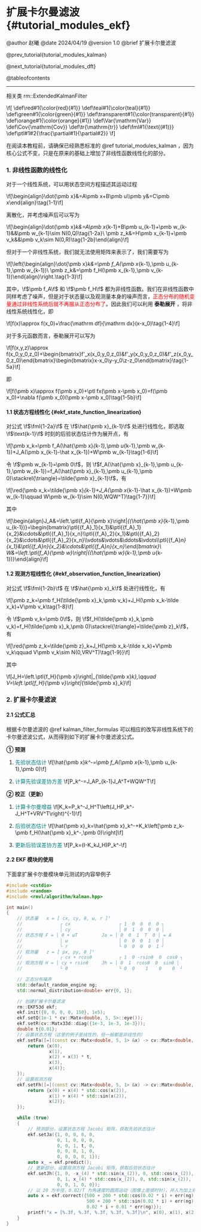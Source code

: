 扩展卡尔曼滤波 {#tutorial_modules_ekf}
============

@author 赵曦
@date 2024/04/19
@version 1.0
@brief 扩展卡尔曼滤波

@prev_tutorial{tutorial_modules_kalman}

@next_tutorial{tutorial_modules_dft}

@tableofcontents

------

相关类 rm::ExtendedKalmanFilter

\f[
\def\red#1{\color{red}{#1}}
\def\teal#1{\color{teal}{#1}}
\def\green#1{\color{green}{#1}}
\def\transparent#1{\color{transparent}{#1}}
\def\orange#1{\color{orange}{#1}}
\def\Var{\mathrm{Var}}
\def\Cov{\mathrm{Cov}}
\def\tr{\mathrm{tr}}
\def\fml#1{\text{(#1)}}
\def\ptl#1#2{\frac{\partial#1}{\partial#2}}
\f]

在阅读本教程前，请确保已经熟悉标准的 @ref tutorial_modules_kalman ，因为核心公式不变，只是在原来的基础上增加了非线性函数线性化的部分。

### 1. 非线性函数的线性化

对于一个线性系统，可以用状态空间方程描述其运动过程

\f[\begin{align}\dot{\pmb x}&=A\pmb x+B\pmb u\\\pmb y&=C\pmb x\end{align}\tag{1-1}\f]

离散化，并考虑噪声后可以写为

\f[\begin{align}\dot{\pmb x}_k&=A\pmb x_{k-1}+B\pmb u_{k-1}+\pmb w_{k-1}&&\pmb w_{k-1}\sim N(0,Q)\tag{1-2a}\\
\pmb z_k&=H\pmb x_{k-1}+\pmb v_k&&\pmb v_k\sim N(0,R)\tag{1-2b}\end{align}\f]

但对于一个非线性系统，我们就无法使用矩阵来表示了，我们需要写为

\f[\left\{\begin{align}\dot{\pmb x}_k&=\pmb f_A(\pmb x_{k-1},\pmb u_{k-1},\pmb w_{k-1})\\
\pmb z_k&=\pmb f_H(\pmb x_{k-1},\pmb v_{k-1})\end{align}\right.\tag{1-3}\f]

其中，\f$\pmb f_A\f$ 和 \f$\pmb f_H\f$ 都为非线性函数。我们在非线性函数中同样考虑了噪声，但是对于状态量以及观测量本身的噪声而言，<span style="color: red">正态分布的随机变量通过非线性系统后就不再服从正态分布了</span>。因此我们可以利用 **泰勒展开** ，将非线性系统线性化，即

\f[f(x)\approx f(x_0)+\frac{\mathrm df}{\mathrm dx}(x-x_0)\tag{1-4}\f]

对于多元函数而言，泰勒展开可以写为

\f[f(x,y,z)\approx f(x_0,y_0,z_0)+\begin{bmatrix}f'_x(x_0,y_0,z_0)&f'_y(x_0,y_0,z_0)&f'_z(x_0,y_0,z_0)\end{bmatrix}\begin{bmatrix}x-x_0\\y-y_0\\z-z_0\end{bmatrix}\tag{1-5a}\f]

即

\f[f(\pmb x)\approx f(\pmb x_0)+\ptl fx(\pmb x-\pmb x_0)=f(\pmb x_0)+\nabla f(\pmb x_0)(\pmb x-\pmb x_0)\tag{1-5b}\f]

#### 1.1 状态方程线性化 {#ekf_state_function_linearization}

对公式 \f$\fml{1-2a}\f$ 在 \f$\hat{\pmb x}_{k-1}\f$ 处进行线性化，即选取 \f$\text{k-1}\f$ 时刻的后验状态估计作为展开点，有

\f[\pmb x_k=\pmb f_A(\hat{\pmb x}_{k-1},\pmb u_{k-1},\pmb w_{k-1})+J_A(\pmb x_{k-1}-\hat x_{k-1})+W\pmb w_{k-1}\tag{1-6}\f]

令 \f$\pmb w_{k-1}=\pmb 0\f$，则 \f$f_A(\hat{\pmb x}_{k-1},\pmb u_{k-1},\pmb w_{k-1})=f_A(\hat{\pmb x}_{k-1},\pmb u_{k-1},\pmb 0)\stackrel{\triangle}=\tilde{\pmb x}_{k-1}\f$，有

\f[\red{\pmb x_k=\tilde{\pmb x}_{k-1}+J_A(\pmb x_{k-1}-\hat x_{k-1})+W\pmb w_{k-1}\qquad W\pmb w_{k-1}\sim N(0,WQW^T)\tag{1-7}}\f]

其中

\f[\begin{align}J_A&=\left.\ptl{f_A}{\pmb x}\right|_{(\hat{\pmb x}_{k-1},\pmb u_{k-1})}=\begin{bmatrix}\ptl{{f_A}_1}{x_1}&\ptl{{f_A}_1}{x_2}&\cdots&\ptl{{f_A}_1}{x_n}\\\ptl{{f_A}_2}{x_1}&\ptl{{f_A}_2}{x_2}&\cdots&\ptl{{f_A}_2}{x_n}\\\vdots&\vdots&\ddots&\vdots\\\ptl{{f_A}_n}{x_1}&\ptl{{f_A}_n}{x_2}&\cdots&\ptl{{f_A}_n}{x_n}\end{bmatrix}\\
W&=\left.\ptl{f_A}{\pmb w}\right|_{(\hat{\pmb w}_{k-1},\pmb u_{k-1})}\end{align}\f]

#### 1.2 观测方程线性化 {#ekf_observation_function_linearization}

对公式 \f$\fml{1-2b}\f$ 在 \f$\hat{\pmb x}_k\f$ 处进行线性化，有

\f[\pmb z_k=\pmb f_H(\tilde{\pmb x}_k,\pmb v_k)+J_H(\pmb x_k-\tilde x_k)+V\pmb v_k\tag{1-8}\f]

令 \f$\pmb v_k=\pmb 0\f$，则 \f$f_H(\tilde{\pmb x}_k,\pmb v_k)=f_H(\tilde{\pmb x}_k,\pmb 0)\stackrel{\triangle}=\tilde{\pmb z}_k\f$，有

\f[\red{\pmb z_k=\tilde{\pmb z}_k+J_H(\pmb x_k-\tilde x_k)+V\pmb v_k\qquad V\pmb v_k\sim N(0,VRV^T)\tag{1-9}}\f]

其中

\f[J_H=\left.\ptl{f_H}{\pmb x}\right|_{\tilde{\pmb x}_k},\qquad V=\left.\ptl{f_H}{\pmb v}\right|_{\tilde{\pmb x}_k}\f]

### 2. 扩展卡尔曼滤波

#### 2.1 公式汇总

根据卡尔曼滤波的 @ref kalman_filter_formulas 可以相应的改写非线性系统下的卡尔曼滤波公式，从而得到如下的扩展卡尔曼滤波公式。

**① 预测**

1. <span style="color: teal">先验状态估计</span>
   \f[\hat{\pmb x}_k^-=\pmb f_A(\pmb x_{k-1},\pmb u_{k-1},\pmb 0)\f]

2. <span style="color: teal">计算先验误差协方差</span>
   \f[P_k^-=J_AP_{k-1}J_A^T+WQW^T\f]

**② 校正（更新）**

1. <span style="color: teal">计算卡尔曼增益</span>
   \f[K_k=P_k^-J_H^T\left(J_HP_k^-J_H^T+VRV^T\right)^{-1}\f]

2. <span style="color: teal">后验状态估计</span>
   \f[\hat{\pmb x}_k=\hat{\pmb x}_k^-+K_k\left[\pmb z_k-\pmb f_H(\hat{\pmb x}_k^-,\pmb 0)\right]\f]

3. <span style="color: teal">更新后验误差协方差</span>
   \f[P_k=(I-K_kJ_H)P_k^-\f]

#### 2.2 EKF 模块的使用

下面拿扩展卡尔曼模块单元测试的内容举例子

```cpp
#include <cstdio>
#include <random>
#include <rmvl/algorithm/kalman.hpp>

int main()
{
    // 状态量   x = [ cx, cy, θ, ω, r ]ᵀ
    //              ┌ cx                  ┌ 1  0  0  0  0 ┐
    //              │ cy                  │ 0  1  0  0  0 │
    // 状态方程 F = │ θ + ωT         Ja = │ 0  0  1  T  0 │ = A
    //              │ ω                   │ 0  0  0  1  0 │
    //              └ r                   └ 0  0  0  0  1 ┘
    // 观测量   z = [ px, py, θ ]ᵀ
    //              ┌ cx + rcosθ          ┌ 1  0 -rsinθ  0  cosθ ┐
    // 观测方程 H = │ cy + rsinθ     Jh = │ 0  1  rcosθ  0  sinθ │
    //              └ θ                   └ 0  0    1    0    0  ┘

    // 正态分布噪声
    std::default_random_engine ng;
    std::normal_distribution<double> err{0, 1};

    // 创建扩展卡尔曼滤波
    rm::EKF53d ekf;
    ekf.init({0, 0, 0, 0, 150}, 1e5);
    ekf.setQ(1e-1 * cv::Matx<double, 5, 5>::eye());
    ekf.setR(cv::Matx33d::diag({1e-3, 1e-3, 1e-3}));
    double t{0.01};
    // 设置状态方程（这里的例子是线性的，但一般都是非线性的）
    ekf.setFa([=](const cv::Matx<double, 5, 1> &x) -> cv::Matx<double, 5, 1> {
        return {x(0),
                x(1),
                x(2) + x(3) * t,
                x(3),
                x(4)};
    });
    // 设置观测方程
    ekf.setFh([=](const cv::Matx<double, 5, 1> &x) -> cv::Matx<double, 3, 1> {
        return {x(0) + x(4) * std::cos(x(2)),
                x(1) + x(4) * std::sin(x(2)),
                x(2)};
    });

    while (true)
    {
        // 预测部分，设置状态方程 Jacobi 矩阵，获取先验状态估计
        ekf.setJa({1, 0, 0, 0, 0,
                   0, 1, 0, 0, 0,
                   0, 0, 1, t, 0,
                   0, 0, 0, 1, 0,
                   0, 0, 0, 0, 1});
        auto x_ = ekf.predict();
        // 更新部分，设置观测方程 Jacobi 矩阵，获取后验状态估计
        ekf.setJh({1, 0, -x_(4) * std::sin(x_(2)), 0, std::cos(x_(2)),
                   0, 1, x_(4) * std::cos(x_(2)), 0, std::sin(x_(2)),
                   0, 0, 1, 0, 0});
        // 以 20 为半径，0.02/T 为角速度的圆周运动（图像上是顺时针），并人为加上观测噪声
        auto x = ekf.correct({500 + 200 * std::cos(0.02 * i) + err(ng),
                              500 + 200 * std::sin(0.02 * i) + err(ng),
                              0.02 * i + 0.01 * err(ng)});
        printf("x = [%.3f, %.3f, %.3f, %.3f, %.3f]\n", x(0), x(1), x(2), x(3), x(4));
    }
}
```
